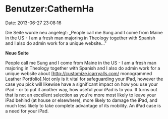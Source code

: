 Benutzer:CathernHa
==================

Date: 2013-06-27 23:08:16

Die Seite wurde neu angelegt: „People call me Sung and I come from Maine
in the US - I am a fresh man majoring in Theology together with Spanish
and I also do admin work for a unique website..."

**Neue Seite**

<div>

People call me Sung and I come from Maine in the US - I am a fresh man
majoring in Theology together with Spanish and I also do admin work for
a unique website about \[http://customize.icarryalls.com/ monogrammed
Leather Portfolio\].Not only is it vital for safeguarding your iPad,
however the case you pick will likewise have a significant impact on how
you use your iPad - or to put it another way, how useful your iPad is to
you. It turns out that is not an excellent selection as you\'re more
most likely to leave your iPad behind (at house or elsewhere), more
likely to damage the iPad, and much less likely to take complete
advantage of its mobility. An iPad case is a need for your iPad.

</div>
